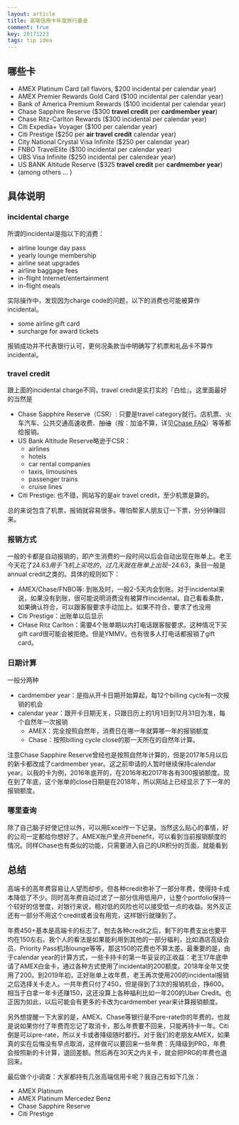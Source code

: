 ```yaml
---
layout: article
title: 高端信用卡年度旅行基金
comment: true
key: 20171223
tags: tip idea
---
```

## 哪些卡
* AMEX Platinum Card (all flavors, $200 incidental per calendar year)
* AMEX Premier Rewards Gold Card ($100 incidental per calendar year)
* Bank of America Premium Rewards ($100 incidental per calendar year)
* Chase Sapphire Reserve ($300 **travel credit** per **cardmember year**)
* Chase Ritz-Carlton Rewards ($300 incidental per calendar year)
* Citi Expedia+ Voyager ($100 per calendar year)
* Citi Prestige ($250 per **air travel credit** calendar year)
* City National Crystal Visa Infinite ($250 per calendar year)
* FNBO TravelElite ($100 incidental per calendar year)
* UBS Visa Infinite ($250 incidental per calendear year)
* US BANK Altitude Reserve ($325 **travel credit** per **cardmember year**)
* (among others ... )

## 具体说明
### incidental charge
所谓的incidental是指以下的消费：

* airline lounge day pass
* yearly lounge membership
* airline seat upgrades
* airline baggage fees
* in-flight Internet/entertainment
* in-flight meals

实际操作中，发现因为charge code的问题，以下的消费也可能被算作incidental。
* some airline gift card
* surcharge for award tickets

报销成功并不代表银行认可，更何况条款当中明确写了机票和礼品卡不算作incidental。


### travel credit
跟上面的incidental charge不同，travel credit是实打实的『白给』。这里面最好的当然是

* Chase Sapphire Reserve（CSR）: 只要是travel category就行。店机票、火车汽车、公共交通高速收费、~~加油~~（按：加油不算，详见[Chase FAQ][chasefaq]）等等都给报销。
* US Bank Altitude Reserve略逊于CSR：
    * airlines
    * hotels
    * car rental companies
    * taxis, limousines
    * passenger trains
    * cruise lines
* Citi Prestige: 也不错，网站写的是air travel credit，至少机票是算的。

总的来说包含了机票，报销就容易很多。哪怕帮家人朋友订一下票，分分钟赚回来。


### 报销方式
一般的卡都是自动报销的，即产生消费的一段时间以后会自动出现在账单上。老王今天花了$24.63用于飞机上买吃的，过几天就在账单上出现-$24.63，条目一般是annual credit之类的。具体的规则如下：

* AMEX/Chase/FNBO等: 到账及时，一般2-5天内会到账。对于incidental来说，如果没有到账，很可能说明消费没有被算作incidental。自己看看条款，如果确认符合，可以跟客服要求手动加上。如果不符合，要求了也没用
* Citi Prestige：出账单以后显示
* CHase Ritz Carlton：需要4个账单期以内打电话跟客服要求。这种情况下买gift card很可能会被拒绝。但是YMMV。也有很多人打电话都报销了gift card。


### 日期计算
一般分两种

* cardmember year：是指从开卡日期开始算起，每12个billing cycle有一次报销的机会
* calendar year：跟开卡日期无关，只跟日历上的1月1日到12月31日为准，每个自然年一次报销
    * AMEX：完全按照自然年，消费日在哪一年就算哪一年的报销额度
    * Chase：按照billing cycle close的那一天所在的自然年计算。
    
注意Chase Sapphire Reserve曾经也是按照自然年计算的，但是2017年5月以后的新卡都改成了cardmember year。这之前申请的人暂时继续保持calendar year。以我的卡为例，2016年底开的，在2016年和2017年各有300报销额度。现在到了年底，这个账单的close日期是在2018年，所以网站上已经显示了下一年的报销额度。


### 哪里查询
除了自己脑子好使记住以外，可以用Excel作一下记录。当然这么贴心的事情，好的公司一定都给你想好了。AMEX账户里点开benefit，可以看到当前报销额度的情况。同样Chase也有类似的功能，只需要进入自己的UR积分的页面，就能看到


## 总结
高端卡的高年费容易让人望而却步。但各种credit弥补了一部分年费，使得持卡成本降低了不少。同时高年费自动过滤了一部分信用低用户，让整个portfolio保持一个较好的信誉度，对银行来说，相对低的风险也可以接受低一点的收益。另外反正还有一部分不用这个credit或者没有用完，这样银行就赚到了。


年费450+基本是高端卡的标志了。刨去各种credit之后，剩下的年费支出也要平均在150左右。我个人的看法是如果能利用到其他的一部分福利，比如酒店高级会员、Priority Pass机场lounge等等，那这150的花费也不算太差。最重要的是，由于calendar year的计算方式，一些卡持卡的第一年妥妥的正收益：老王17年底申请了AMEX白金卡，通过各种方式使用了incidental的200额度。2018年全年又使用了200。到2019年初，正好账单上收年费，老王再次使用200的incidental报销之后选择关卡走人。一共年费只付了450，但是得到了3次的报销机会，挣600。相当于白拿一年卡还赚150，这还没算上各种福利比如一年200的Uber Credit。也正因为如此，以后可能会有更多的卡改为cardmember year来计算报销额度。


另外想提醒一下大家的是，AMEX、Chase等银行是不pre-rate你的年费的。也就是说如果你付了年费而忘记了取消卡，那么年费要不回来，只能再持卡一年。Citi倒是可以pre-rate，所以关卡或者降级随时都行。对于我们的老朋友AMEX，如果真的实在后悔没有早点取消，这样做可以要回来一些年费：先降级到PRG，年费会按照新的卡计算，退回差额。然后再在30天之内关卡，就会把PRG的年费也退回来。


最后做个小调查：大家都持有几张高端信用卡呢？我自己有如下几张：
* AMEX Platinum
* AMEX Platinum Mercedez Benz
* Chase Sapphire Reserve
* Citi Prestige

[chasefaq]: https://www.chase.com/index.jsp?pg_name=ccpmapp/shared/assets/page/Online_Rewards_FAQ





